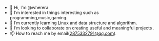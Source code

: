 - 👋 Hi, I’m @wherera
- 👀 I’m interested in things interesting  such as programming,music,gaming.
- 🌱 I’m currently learning Linux and data structure and algorithm.
- 💞️ I’m looking to collaborate on  creating useful and meaningful projects .
- 📫 How to reach me by email(2875332791@qq.com).

<!---
wherera/wherera is a ✨ special ✨ repository because its `README.md` (this file) appears on your GitHub profile.
You can click the Preview link to take a look at your changes.
--->
